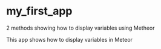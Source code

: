 # my_first_app
2 methods showing how to display variables using Metheor

This app shows how to display variables in Meteor
